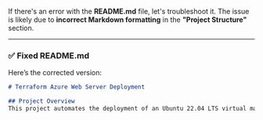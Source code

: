 If there's an error with the **README.md** file, let's troubleshoot it. The issue is likely due to **incorrect Markdown formatting** in the **"Project Structure"** section.

---

### ✅ **Fixed README.md**
Here’s the corrected version:

```md
# Terraform Azure Web Server Deployment

## Project Overview
This project automates the deployment of an Ubuntu 22.04 LTS virtual machine on Microsoft Azure using Terraform. The VM is configured with Apache Web Server and is accessible via HTTP and SSH.



